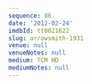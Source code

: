 ```yaml
---
sequence: 86
date: '2012-02-24'
imdbId: tt0021622
slug: arrowsmith-1931
venue: null
venueNotes: null
medium: TCM HD
mediumNotes: null
---
```


